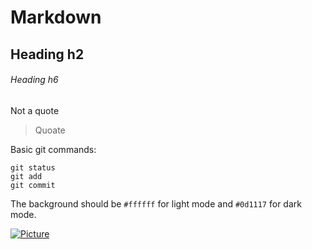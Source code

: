 # Markdown

## Heading h2
###### Heading h6

Not a quote
> Quoate

Basic git commands:
```
git status
git add 
git commit
```

The background should be `#ffffff` for light mode and `#0d1117` for dark mode.

[![Picture](https://myoctocat.com/assets/images/base-octocat.svg "Lets go back to the beginning")](https://google.com)

